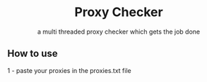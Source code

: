 
<p align="center">
  <h1 align="center">Proxy Checker</h1>

  <p align="center">
    a multi threaded proxy checker which gets the job done
 
  </p>
</p>

<h2>How to use</h1>
1 - paste your proxies in the proxies.txt file



